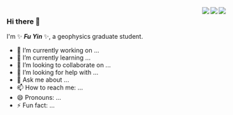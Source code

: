 
<img align="right" src="https://github-readme-stats.vercel.app/api?username=OUCyf&show_icons=true&icon_color=CE1D2D&text_color=718096&bg_color=ffffff&hide_title=true" />

<img align="right" src="https://github-readme-stats.vercel.app/api/top-langs?username=OUCyf&layout=compact&count_private=true&theme=dark" />
<img align="right" src="https://github-readme-stats.vercel.app/api?username=OUCyf&count_private=true&theme=dark" />

### Hi there 👋

I'm ✨ _**Fu Yin**_ ✨, a geophysics graduate student.

- 🔭 I’m currently working on ...
- 🌱 I’m currently learning ...
- 👯 I’m looking to collaborate on ...
- 🤔 I’m looking for help with ...
- 💬 Ask me about ...
- 📫 How to reach me: ...
- 😄 Pronouns: ...
- ⚡ Fun fact: ...

